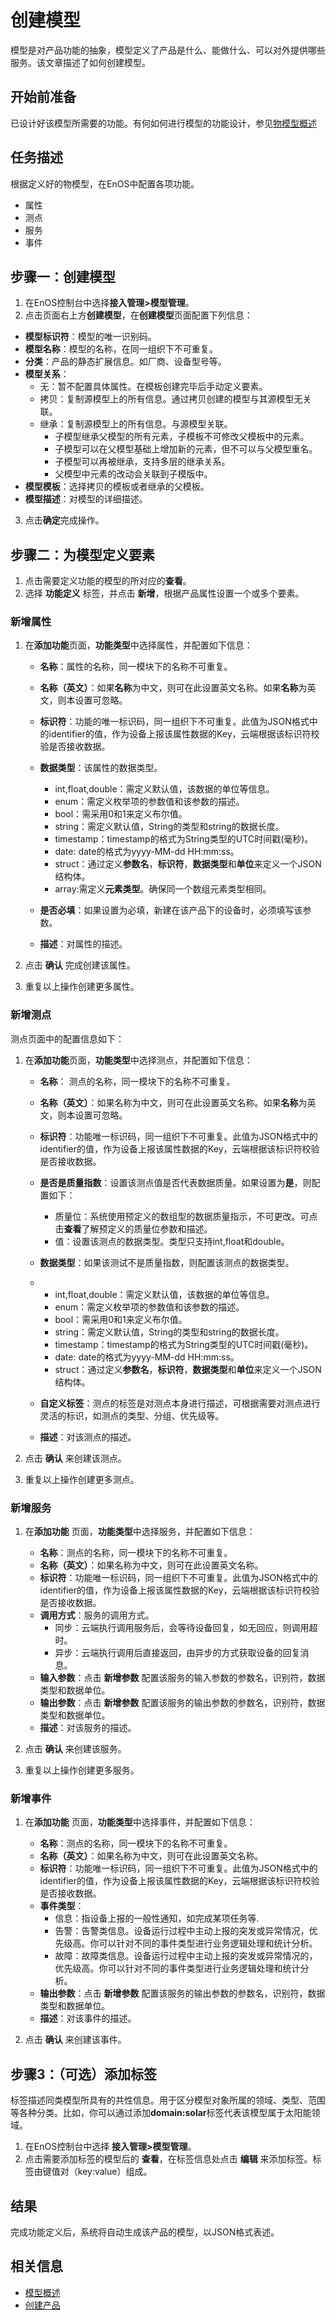 # 创建模型

模型是对产品功能的抽象，模型定义了产品是什么、能做什么、可以对外提供哪些服务。该文章描述了如何创建模型。

## 开始前准备
已设计好该模型所需要的功能。有何如何进行模型的功能设计，参见[物模型概述](../model_overview)

## 任务描述

根据定义好的物模型，在EnOS中配置各项功能。
- 属性
- 测点
- 服务
- 事件

## 步骤一：创建模型

1. 在EnOS控制台中选择**接入管理>模型管理**。
2. 点击页面右上方**创建模型**，在**创建模型**页面配置下列信息：
  - **模型标识符**：模型的唯一识别码。
  - **模型名称**：模型的名称，在同一组织下不可重复。
  - **分类**：产品的静态扩展信息。如厂商、设备型号等。
  - **模型关系**：
    - 无：暂不配置具体属性。在模板创建完毕后手动定义要素。
    - 拷贝：复制源模型上的所有信息。通过拷贝创建的模型与其源模型无关联。
    - 继承：复制源模型上的所有信息。与源模型关联。    
      - 子模型继承父模型的所有元素，子模板不可修改父模板中的元素。
      - 子模型可以在父模型基础上增加新的元素，但不可以与父模型重名。
      - 子模型可以再被继承，支持多层的继承关系。
      - 父模型中元素的改动会关联到子模版中。
  - **模型模板**：选择拷贝的模板或者继承的父模板。
  - **模型描述**：对模型的详细描述。
3. 点击**确定**完成操作。

## 步骤二：为模型定义要素

1. 点击需要定义功能的模型的所对应的**查看**。
2. 选择 **功能定义** 标签，并点击 **新增**，根据产品属性设置一个或多个要素。

### 新增属性

1. 在**添加功能**页面，**功能类型**中选择属性，并配置如下信息：
   - **名称**：属性的名称，同一模块下的名称不可重复。
   - **名称（英文）**：如果**名称**为中文，则可在此设置英文名称。如果**名称**为英文，则本设置可忽略。
   - **标识符**：功能的唯一标识码，同一组织下不可重复。此值为JSON格式中的identifier的值，作为设备上报该属性数据的Key，云端根据该标识符校验是否接收数据。
   - **数据类型**：该属性的数据类型。

     + int,float,double：需定义默认值，该数据的单位等信息。
     + enum：需定义枚举项的参数值和该参数的描述。
     + bool：需采用0和1来定义布尔值。
     + string：需定义默认值，String的类型和string的数据长度。
     + timestamp：timestamp的格式为String类型的UTC时间戳(毫秒)。
     + date: date的格式为yyyy-MM-dd HH:mm:ss。
     + struct：通过定义**参数名**，**标识符**，**数据类型**和**单位**来定义一个JSON结构体。
     + array:需定义**元素类型**。确保同一个数组元素类型相同。

   - **是否必填**：如果设置为必填，新建在该产品下的设备时，必须填写该参数。
   - **描述**：对属性的描述。

2. 点击 **确认** 完成创建该属性。

3. 重复以上操作创建更多属性。

### 新增测点

测点页面中的配置信息如下：
1. 在**添加功能**页面，**功能类型**中选择测点，并配置如下信息：
   - **名称**： 测点的名称，同一模块下的名称不可重复。
   - **名称（英文）**：如果名称为中文，则可在此设置英文名称。如果**名称**为英文，则本设置可忽略。
   - **标识符**：功能唯一标识码，同一组织下不可重复。此值为JSON格式中的identifier的值，作为设备上报该属性数据的Key，云端根据该标识符校验是否接收数据。
   - **是否是质量指数**：设置该测点值是否代表数据质量。如果设置为**是**，则配置如下：

      + 质量位：系统使用预定义的数组型的数据质量指示，不可更改。可点击**查看**了解预定义的质量位参数和描述。
      + 值：设置该测点的数据类型。类型只支持int,float和double。

   - **数据类型**：如果该测试不是质量指数，则配置该测点的数据类型。
   -
     + int,float,double：需定义默认值，该数据的单位等信息。
     + enum：需定义枚举项的参数值和该参数的描述。
     + bool：需采用0和1来定义布尔值。
     + string：需定义默认值，String的类型和string的数据长度。
     + timestamp：timestamp的格式为String类型的UTC时间戳(毫秒)。
     + date: date的格式为yyyy-MM-dd HH:mm:ss。
     + struct：通过定义**参数名**，**标识符**，**数据类型**和**单位**来定义一个JSON结构体。

   - **自定义标签**：测点的标签是对测点本身进行描述，可根据需要对测点进行灵活的标识，如测点的类型、分组、优先级等。
   - **描述**：对该测点的描述。

2. 点击 **确认** 来创建该测点。

3. 重复以上操作创建更多测点。

### 新增服务

1. 在**添加功能** 页面，**功能类型**中选择服务，并配置如下信息：
   - **名称**：测点的名称，同一模块下的名称不可重复。
   - **名称（英文）**：如果名称为中文，则可在此设置英文名称。
   - **标识符**：功能唯一标识码，同一组织下不可重复。此值为JSON格式中的identifier的值，作为设备上报该属性数据的Key，云端根据该标识符校验是否接收数据。
   - **调用方式**：服务的调用方式。
     + 同步：云端执行调用服务后，会等待设备回复，如无回应，则调用超时。
     + 异步：云端执行调用后直接返回，由异步的方式获取设备的回复消息。
   - **输入参数**：点击 **新增参数** 配置该服务的输入参数的参数名，识别符，数据类型和数据单位。
   - **输出参数**：点击 **新增参数** 配置该服务的输出参数的参数名，识别符，数据类型和数据单位。
   - **描述**：对该服务的描述。

2. 点击 **确认** 来创建该服务。

3. 重复以上操作创建更多服务。

### 新增事件

1. 在**添加功能** 页面，**功能类型**中选择事件，并配置如下信息：
   - **名称**：测点的名称，同一模块下的名称不可重复。
   - **名称（英文）**：如果名称为中文，则可在此设置英文名称。
   - **标识符**：功能唯一标识码，同一组织下不可重复。此值为JSON格式中的identifier的值，作为设备上报该属性数据的Key，云端根据该标识符校验是否接收数据。
   - **事件类型**：
     + 信息：指设备上报的一般性通知，如完成某项任务等.
     + 告警：告警类信息。设备运行过程中主动上报的突发或异常情况，优先级高。你可以针对不同的事件类型进行业务逻辑处理和统计分析。
     + 故障：故障类信息。设备运行过程中主动上报的突发或异常情况的，优先级高。你可以针对不同的事件类型进行业务逻辑处理和统计分析。
   - **输出参数**：点击 **新增参数**  配置该服务的输出参数的参数名，识别符，数据类型和数据单位。
   - **描述**：对该事件的描述。

2. 点击 **确认** 来创建该事件。

## 步骤3：（可选）添加标签
标签描述同类模型所具有的共性信息。用于区分模型对象所属的领域、类型、范围等各种分类。比如，你可以通过添加**domain:solar**标签代表该模型属于太阳能领域。

1. 在EnOS控制台中选择 **接入管理>模型管理**。
2. 点击需要添加标签的模型后的 **查看**，在标签信息处点击 **编辑** 来添加标签。标签由键值对（key:value）组成。

## 结果

完成功能定义后，系统将自动生成该产品的模型，以JSON格式表述。

## 相关信息

- [模型概述](../model_overview)
- [创建产品](creating_product)
